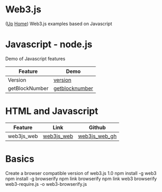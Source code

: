 # Web3.js  <!-- omit in toc --> 
([Up](..) [Home](..\..))
Web3.js examples based on Javascript

# Javascript - node.js
Demo of Javascript features

| Feature         | Demo
| --------        | ----
| Version         | [version]
| getBlockNumber  | [getblocknumber]

[version]:           https://github.com/web3examples/ethereum/blob/master/web3js/version.js
[getblocknumber]:    https://github.com/web3examples/ethereum/blob/master/web3js/getBlockNumber.js
 
 
# HTML and Javascript
  
| Feature    | Link         | Github
| ---------  | -------      | ----------- 
| web3js_web | [web3js_web] |  [web3js_web_gh]
 
 [web3js_web]: web3js_web.html
 [web3js_web_gh]: https://github.com/web3examples/ethereum/blob/master/web3js/web3js_web.html

# Basics



Create a browser compatible version of web3.js 1.0
npm install -g web3
npm install -g browserify
npm link browserify
npm link web3
browserify web3-require.js -o web3-browserify.js 


